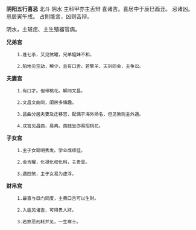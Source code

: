 **阴阳五行喜忌**
北斗 阴水 主科甲亦主舌辩
喜诸吉。喜居中于辰巳酉丑。
忌诸凶。忌居寅午戌。
占則能言，凶则舌辩。

阴水，主斑痣、主生殖器官病。

**兄弟宫**
```
    1.逢七杀，又见煞曜，兄弟姐妹不和。

    2.陷地见空劫，稀少，且有口舌。若擎羊，天刑同会，主争讼。
```

**夫妻宫**
```
    1.有口才。但带桃花。解同文昌。

    2.文昌文曲同，闺房多情趣。

    3.昌曲分居夫妻及迁移宫，配偶于海外扬名，但见煞则主外遇。

    4.戌宫见昌曲，易离。曲独坐亦易招桃花。
```

**子女宫**
```
    1.主子女聪明秀发。学业成绩佳。

    2.会吉曜，化禄化权化科，主贵显。

    3.遇四煞，主子女易为虚浮。
```

**财帛宫**
```
    1.最喜与巨门同度，主费口舌可以生财。

    2.入庙见诸吉，可得贵人财。

    3.若煞忌刑耗并见，一生寒士。
```